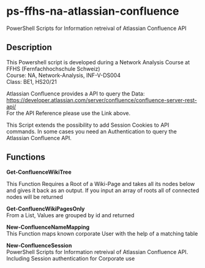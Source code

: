 # ps-ffhs-na-atlassian-confluence
PowerShell Scripts for Information retreival of Atlassian Confluence API

## Description
This Powershell script is developed during a Network Analysis Course at FFHS (Fernfachhochschule Schweiz) \
Course: NA, Network-Analysis, INF-V-DS004 \
Class: BE1, HS20/21

Atlassian Confluence provides a API to query the Data: https://developer.atlassian.com/server/confluence/confluence-server-rest-api/ \
For the API Reference please use the Link above.

This Script extends the possibility to add Session Cookies to API commands. In some cases you need an Authentication to query the Atlassian Confluence API.

## Functions
**Get-ConfluenceWikiTree**

This Function Requires a Root of a Wiki-Page and takes all its nodes below and gives it back as an output. If you input an array of roots all of connected nodes will be returned

**Get-ConfluencWikiPagesOnly** \
From a List, Values are grouped by id and returned

**New-ConfluenceNameMapping** \
This Function maps known corporate User with the help of a matching table

**New-ConfluenceSession** \
PowerShell Scripts for Information retreival of Atlassian Confluence API. Including Session authentication for Corporate use
